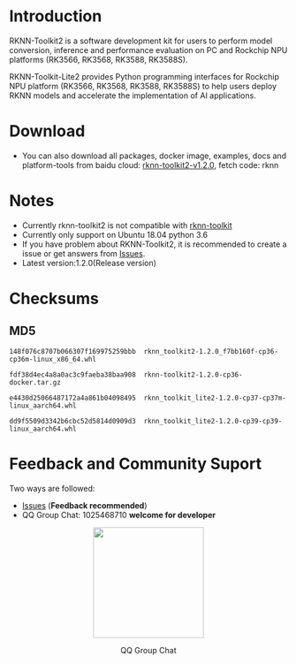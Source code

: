 # Introduction
RKNN-Toolkit2 is a software development kit for users to perform model conversion, inference and performance evaluation on PC and Rockchip NPU platforms (RK3566, RK3568, RK3588, RK3588S).

RKNN-Toolkit-Lite2 provides Python programming interfaces for Rockchip NPU platform  (RK3566, RK3568, RK3588, RK3588S) to help users deploy RKNN models and accelerate the implementation of AI applications.

# Download
- You can also download all packages, docker image, examples, docs and platform-tools from baidu cloud: [rknn-toolkit2-v1.2.0](https://eyun.baidu.com/s/3jJ4k51s), fetch code: rknn

# Notes
- Currently rknn-toolkit2 is not compatible with [rknn-toolkit](https://github.com/rockchip-linux/rknn-toolkit)
- Currently only support on Ubuntu 18.04  python 3.6
- If you have problem about RKNN-Toolkit2, it is recommended to create a issue or get answers from [Issues](https://github.com/rockchip-linux/rknn-toolkit2/issues).
- Latest version:1.2.0(Release version)

# Checksums
## MD5
```
148f076c8707b066307f169975259bbb  rknn_toolkit2-1.2.0_f7bb160f-cp36-cp36m-linux_x86_64.whl

fdf38d4ec4a8a0ac3c9faeba38baa908  rknn-toolkit2-1.2.0-cp36-docker.tar.gz

e4430d25066487172a4a861b04098495  rknn_toolkit_lite2-1.2.0-cp37-cp37m-linux_aarch64.whl

dd9f5509d3342b6cbc52d5814d0909d3  rknn_toolkit_lite2-1.2.0-cp39-cp39-linux_aarch64.whl
```
# Feedback and Community Suport
Two ways are followed:
- [Issues](https://github.com/rockchip-linux/rknn-toolkit2/issues) (**Feedback recommended**)
- QQ Group Chat: 1025468710 **welcome for developer**
<p align="center"><img width="200" height="200"  src="https://github.com/rockchip-linux/rknn-toolkit2/blob/master/QQGroupQRCode.png"/></p>
<p align="center">QQ Group Chat</p>
